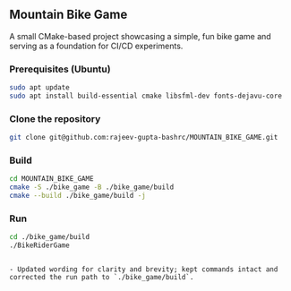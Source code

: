 ## Mountain Bike Game

A small CMake-based project showcasing a simple, fun bike game and serving as a foundation for CI/CD experiments.

### Prerequisites (Ubuntu)
```bash
sudo apt update
sudo apt install build-essential cmake libsfml-dev fonts-dejavu-core
```

### Clone the repository
```bash
git clone git@github.com:rajeev-gupta-bashrc/MOUNTAIN_BIKE_GAME.git
```

### Build
```bash
cd MOUNTAIN_BIKE_GAME
cmake -S ./bike_game -B ./bike_game/build
cmake --build ./bike_game/build -j
```

### Run
```bash
cd ./bike_game/build
./BikeRiderGame
```
```

- Updated wording for clarity and brevity; kept commands intact and corrected the run path to `./bike_game/build`.